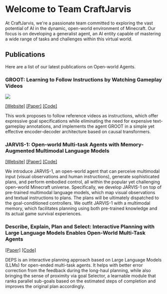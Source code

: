 # Welcome to Team CraftJarvis

At CraftJarvis, we're a passionate team committed to exploring the vast potential of AI in the dynamic, open-world environment of Minecraft. Our focus is on developing a generalist agent, an AI entity capable of mastering a wide range of tasks and challenges within this virtual world.

## Publications

Here are a list of our latest publications on Open-world Agents.

### GROOT: Learning to Follow Instructions by Watching Gameplay Videos 

<img src="https://i.postimg.cc/9FXhfKsG/2310-08235.png" />

[[Website]](https://craftjarvis.org/GROOT/)
[[Paper]](https://arxiv.org/pdf/2310.08235.pdf)
[[Code]](https://github.com/CraftJarvis/GROOT)

This work proposes to follow reference videos as instructions, which offer expressive goal specifications while eliminating the need for expensive text-gameplay annotations, and implements the agent GROOT in a simple yet effective encoder-decoder architecture based on causal transformers.

### JARVIS-1: Open-world Multi-task Agents with Memory-Augmented Multimodal Language Models

<!-- <img src="../assets/2311.05997.png" /> -->

[[Website]](https://craftjarvis.org/JARVIS-1/)
[[Paper]](https://arxiv.org/pdf/2111.05997.pdf)
[[Code]](https://github.com/CraftJarvis/JARVIS-1)

We introduce JARVIS-1, an open-world agent that can perceive multimodal input (visual observations and human instructions), generate sophisticated plans, and perform embodied control, all within the popular yet challenging open-world Minecraft universe. Specifically, we develop JARVIS-1 on top of pre-trained multimodal language models, which map visual observations and textual instructions to plans. The plans will be ultimately dispatched to the goal-conditioned controllers. We outfit JARVIS-1 with a multimodal memory, which facilitates planning using both pre-trained knowledge and its actual game survival experiences. 


### Describe, Explain, Plan and Select: Interactive Planning with Large Language Models Enables Open-World Multi-Task Agents

<!-- <img src="../assets/2302.01560.png" /> -->

[[Paper]](https://arxiv.org/pdf/2302.01560.pdf)
[[Code]](https://github.com/CraftJarvis/MC-Planner)

DEPS is an interactive planning approach based on Large Language Models (LLMs) for open-ended multi-task agents. It helps with better error correction from the feedback during the long-haul planning, while also bringing the sense of proximity via goal Selector, a learnable module that ranks parallel sub-goals based on the estimated steps of completion and improves the original plan accordingly.



 